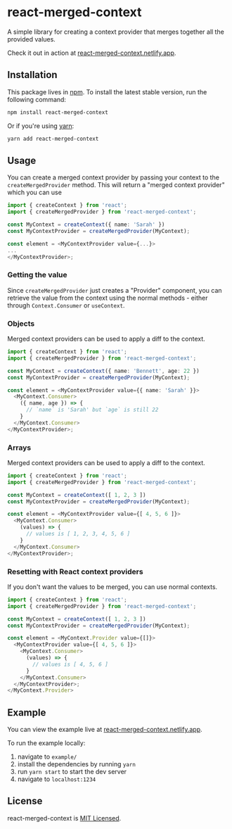 # react-merged-context

A simple library for creating a context provider that merges together all the provided values.

Check it out in action at [react-merged-context.netlify.app](https://react-merged-context.netlify.app/).

## Installation

This package lives in [npm](https://www.npmjs.com/get-npm). To install the latest stable version, run the following command:

```bash
npm install react-merged-context
```

Or if you're using [yarn](https://classic.yarnpkg.com/en/docs/install/):

```bash
yarn add react-merged-context
```

## Usage

You can create a merged context provider by passing your context to the `createMergedProvider` method.
This will return a "merged context provider" which you can use 

```ts
import { createContext } from 'react';
import { createMergedProvider } from 'react-merged-context';

const MyContext = createContext({ name: 'Sarah' })
const MyContextProvider = createMergedProvider(MyContext);

const element = <MyContextProvider value={...}>
...
</MyContextProvider>;
```

### Getting the value

Since `createMergedProvider` just creates a "Provider" component, you can retrieve the value from the context using the normal methods - either through `Context.Consumer` or `useContext`.

### Objects

Merged context providers can be used to apply a diff to the context.

```ts
import { createContext } from 'react';
import { createMergedProvider } from 'react-merged-context';

const MyContext = createContext({ name: 'Bennett', age: 22 })
const MyContextProvider = createMergedProvider(MyContext);

const element = <MyContextProvider value={{ name: 'Sarah' }}>
  <MyContext.Consumer>
    ({ name, age }) => {
      // `name` is 'Sarah' but `age` is still 22
    }
  </MyContext.Consumer>
</MyContextProvider>;
```

### Arrays

Merged context providers can be used to apply a diff to the context.

```ts
import { createContext } from 'react';
import { createMergedProvider } from 'react-merged-context';

const MyContext = createContext([ 1, 2, 3 ])
const MyContextProvider = createMergedProvider(MyContext);

const element = <MyContextProvider value={[ 4, 5, 6 ]}>
  <MyContext.Consumer>
    (values) => {
      // values is [ 1, 2, 3, 4, 5, 6 ]
    }
  </MyContext.Consumer>
</MyContextProvider>;
```

### Resetting with React context providers

If you don't want the values to be merged, you can use normal contexts.

```ts
import { createContext } from 'react';
import { createMergedProvider } from 'react-merged-context';

const MyContext = createContext([ 1, 2, 3 ])
const MyContextProvider = createMergedProvider(MyContext);

const element = <MyContext.Provider value={[]}>
  <MyContextProvider value={[ 4, 5, 6 ]}>
    <MyContext.Consumer>
      (values) => {
        // values is [ 4, 5, 6 ]
      }
    </MyContext.Consumer>
  </MyContextProvider>;
</MyContext.Provider>
```

## Example

You can view the example live at [react-merged-context.netlify.app](https://react-merged-context.netlify.app/).

To run the example locally:
1. navigate to `example/`
2. install the dependencies by running `yarn`
3. run `yarn start` to start the dev server
4. navigate to `localhost:1234`

## License

react-merged-context is [MIT Licensed](https://github.com/bennetthardwick/react-merged-context/blob/master/LICENSE).
